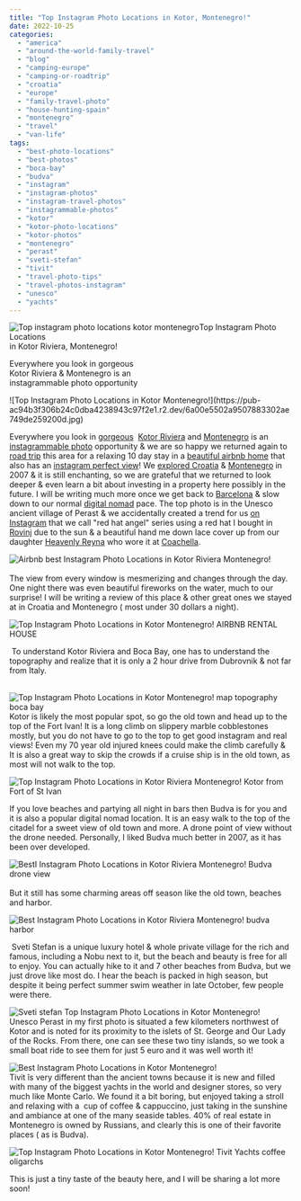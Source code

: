 ```yaml
---
title: "Top Instagram Photo Locations in Kotor, Montenegro!"
date: 2022-10-25
categories: 
  - "america"
  - "around-the-world-family-travel"
  - "blog"
  - "camping-europe"
  - "camping-or-roadtrip"
  - "croatia"
  - "europe"
  - "family-travel-photo"
  - "house-hunting-spain"
  - "montenegro"
  - "travel"
  - "van-life"
tags: 
  - "best-photo-locations"
  - "best-photos"
  - "boca-bay"
  - "budva"
  - "instagram"
  - "instagram-photos"
  - "instagram-travel-photos"
  - "instagrammable-photos"
  - "kotor"
  - "kotor-photo-locations"
  - "kotor-photos"
  - "montenegro"
  - "perast"
  - "sveti-stefan"
  - "tivit"
  - "travel-photo-tips"
  - "travel-photos-instagram"
  - "unesco"
  - "yachts"
---
```


  
![Top instagram photo locations kotor montenegro](https://pub-ac94b3f306b24c0dba4238943c97f2e1.r2.dev/6a00e5502a9507883302af14a7e3ed200b.jpg)Top Instagram Photo Locations  
in Kotor Riviera, Montenegro!  
  
Everywhere you look in gorgeous  
Kotor Riviera & Montenegro is an  
instagrammable photo opportunity 

<!--more--> ![Top Instagram Photo Locations in Kotor  Montenegro!](https://pub-ac94b3f306b24c0dba4238943c97f2e1.r2.dev/6a00e5502a9507883302ae749de259200d.jpg)  
Everywhere you look in [gorgeous](http://soultravelers3new.local/2013/09/best-places-to-visit-in-europe.html)  [Kotor Riviera](http://soultravelers3new.local/2007/09/kotor-riviera.html) and [Montenegro](http://soultravelers3new.local/2007/09/montenegrowho-k.html#more) is an [instagrammable photo](https://www.instagram.com/soultravelers.3/) opportunity & we are so happy we returned again to [road trip](http://soultravelers3new.local/2022/10/road-trip-croatia-montenegro.html#more) this area for a relaxing 10 day stay in a [beautiful airbnb home](https://www.facebook.com/soultravelers3/) that also has an [instagram perfect view](https://www.instagram.com/p/Cj5mffsDkyv/)! We [explored Croatia](https://pub-ac94b3f306b24c0dba4238943c97f2e1.r2.dev/soultravelers3/croatia/index.html) & [Montenegro](https://pub-ac94b3f306b24c0dba4238943c97f2e1.r2.dev/soultravelers3/montenegro/index.html) in 2007 & it is still enchanting, so we are grateful that we returned to look deeper & even learn a bit about investing in a property here possibly in the future. I will be writing much more once we get back to [Barcelona](http://soultravelers3new.local/2022/05/cheap-furnished-rentals-in-barcelona-beach-resort.html) & slow down to our normal [digital nomad](http://soultravelers3new.local/2022/09/vacation-vs-full-time-travel-digital-nomad-lifestyle.html#more) pace. The top photo is in the Unesco ancient village of Perast & we accidentally created a trend for us [on Instagram](https://www.instagram.com/p/CjdRF90DNO0/) that we call "red hat angel" series using a red hat I bought in [Rovinj](http://soultravelers3new.local/2007/09/romantci-rovinj.html) due to the sun & a beautiful hand me down lace cover up from our daughter [Heavenly Reyna](https://www.instagram.com/heavenly.reyna/) who wore it at [Coachella](https://www.instagram.com/p/BwKje-wgOM5/).   
  
[](https://pub-ac94b3f306b24c0dba4238943c97f2e1.r2.dev/6a00e5502a9507883302ae6fb29003200c-1135x1536-1.jpg)![Airbnb best  Instagram Photo Locations in Kotor Riviera  Montenegro!](https://pub-ac94b3f306b24c0dba4238943c97f2e1.r2.dev/6a00e5502a9507883302ae7b07f4e8200b-768x563-1.jpg)[  
](https://pub-ac94b3f306b24c0dba4238943c97f2e1.r2.dev/6a00e5502a9507883302ae749de259200d-150x150-1.jpg)  
The view from every window is mesmerizing and changes through the day. One night there was even beautiful fireworks on the water, much to our surprise! I will be writing a review of this place & other great ones we stayed at in Croatia and Montenegro ( most under 30 dollars a night).   
  
![Top Instagram Photo Locations in Kotor  Montenegro! AIRBNB RENTAL HOUSE](https://pub-ac94b3f306b24c0dba4238943c97f2e1.r2.dev/6a00e5502a9507883302ae6fb287a1200c-300x300-1.jpg)  
  
 To understand Kotor Riviera and Boca Bay, one has to understand the topography and realize that it is only a 2 hour drive from Dubrovnik & not far from Italy.   
  
[  
](https://pub-ac94b3f306b24c0dba4238943c97f2e1.r2.dev/6a00e5502a9507883302ae749de259200d-150x150-1.jpg)![Top Instagram Photo Locations in Kotor  Montenegro! map topography boca bay](https://pub-ac94b3f306b24c0dba4238943c97f2e1.r2.dev/6a00e5502a9507883302ae6fb287f5200c-300x204-1.jpg)  
Kotor is likely the most popular spot, so go the old town and head up to the top of the Fort Ivan! It is a long climb on slippery marble cobblestones mostly, but you do not have to go to the top to get good instagram and real views! Even my 70 year old injured knees could make the climb carefully & It is also a great way to skip the crowds if a cruise ship is in the old town, as most will not walk to the top.   
  
![Top Instagram Photo Locations in Kotor Riviera  Montenegro!  Kotor from Fort of St Ivan ](https://pub-ac94b3f306b24c0dba4238943c97f2e1.r2.dev/6a00e5502a9507883302ae7b07f2ff200b-scaled-1.jpg)  
  
If you love beaches and partying all night in bars then Budva is for you and it is also a popular digital nomad location. It is an easy walk to the top of the citadel for a sweet view of old town and more. A drone point of view without the drone needed. Personally, I liked Budva much better in 2007, as it has been over developed.   
  
[](https://pub-ac94b3f306b24c0dba4238943c97f2e1.r2.dev/6a00e5502a9507883302ae7b07f77d200b-980x1024-1.jpg)![BestI Instagram Photo Locations in Kotor Riviera  Montenegro! Budva drone view ](https://pub-ac94b3f306b24c0dba4238943c97f2e1.r2.dev/6a00e5502a9507883302ae7b07f559200b-scaled-1.jpg)[  
](https://pub-ac94b3f306b24c0dba4238943c97f2e1.r2.dev/6a00e5502a9507883302ae7b07f77d200b-980x1024-1.jpg)  
But it still has some charming areas off season like the old town, beaches and harbor.   
  
[](https://pub-ac94b3f306b24c0dba4238943c97f2e1.r2.dev/6a00e5502a9507883302ae7b07f77d200b-980x1024-1.jpg)[](https://pub-ac94b3f306b24c0dba4238943c97f2e1.r2.dev/6a00e5502a9507883302ae749de259200d-150x150-1.jpg)![Best  Instagram Photo Locations in Kotor Riviera  Montenegro! budva harbor ](https://pub-ac94b3f306b24c0dba4238943c97f2e1.r2.dev/6a00e5502a9507883302ae749deaea200d-1536x1081-1.jpg)  
  
 Sveti Stefan is a unique luxury hotel & whole private village for the rich and famous, including a Nobu next to it, but the beach and beauty is free for all to enjoy. You can actually hike to it and 7 other beaches from Budva, but we just drove like most do. I hear the beach is packed in high season, but despite it being perfect summer swim weather in late October, few people were there.   
  
![Sveti stefan Top Instagram Photo Locations in Kotor  Montenegro!](https://pub-ac94b3f306b24c0dba4238943c97f2e1.r2.dev/6a00e5502a9507883302ae6fb28fe0200c-scaled-1.jpg)  
Unesco Perast in my first photo is situated a few kilometers northwest of Kotor and is noted for its proximity to the islets of St. George and Our Lady of the Rocks. From there, one can see these two tiny islands, so we took a small boat ride to see them for just 5 euro and it was well worth it!   
  
![Best  Instagram Photo Locations in Kotor  Montenegro!](https://pub-ac94b3f306b24c0dba4238943c97f2e1.r2.dev/6a00e5502a9507883302ae6fb29003200c-1135x1536-1.jpg)  
Tivit îs very different than the ancient towns because it is new and filled with many of the biggest yachts in the world and designer stores, so very much like Monte Carlo. We found it a bit boring, but enjoyed taking a stroll and relaxing with a  cup of coffee & cappuccino, just taking in the sunshine and ambiance at one of the many seaside tables. 40% of real estate in Montenegro is owned by Russians, and clearly this is one of their favorite places ( as is Budva).   
  
![Top Instagram Photo Locations in Kotor  Montenegro! Tivit Yachts coffee oligarchs ](https://pub-ac94b3f306b24c0dba4238943c97f2e1.r2.dev/6a00e5502a9507883302ae7b07f77d200b-980x1024-1.jpg)  
  
This is just a tiny taste of the beauty here, and I will be sharing a lot more soon!
